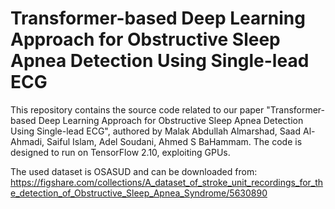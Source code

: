 # Transformer-based Deep Learning Approach for Obstructive Sleep Apnea Detection Using Single-lead ECG
This repository contains the source code related to our paper "Transformer-based Deep Learning Approach for Obstructive Sleep Apnea Detection Using Single-lead ECG", authored by Malak Abdullah Almarshad, Saad Al-Ahmadi, Saiful Islam, Adel Soudani, Ahmed S BaHammam.  The code is designed to run on TensorFlow 2.10, exploiting GPUs.

The used dataset is OSASUD and can be downloaded from: https://figshare.com/collections/A_dataset_of_stroke_unit_recordings_for_the_detection_of_Obstructive_Sleep_Apnea_Syndrome/5630890
